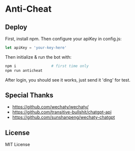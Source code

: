 # Anti-Cheat

## Deploy

First, install npm. Then configure your apiKey in config.js:

```js
let apiKey = 'your-key-here'
```

Then initialize & run the bot with:

```bash
npm i                # first time only
npm run anticheat
```

After login, you should see it works, just send it 'ding' for test.

## Special Thanks

- <https://github.com/wechaty/wechaty/>
- <https://github.com/transitive-bullshit/chatgpt-api>
- <https://github.com/sunshanpeng/wechaty-chatgpt>

## License

MIT License
